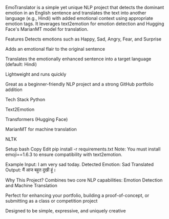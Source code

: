 EmoTranslator is a simple yet unique NLP project that detects the dominant emotion in an English sentence and translates the text into another language (e.g., Hindi) with added emotional context using appropriate emotion tags. It leverages text2emotion for emotion detection and Hugging Face's MarianMT model for translation.

Features
Detects emotions such as Happy, Sad, Angry, Fear, and Surprise

Adds an emotional flair to the original sentence

Translates the emotionally enhanced sentence into a target language (default: Hindi)

Lightweight and runs quickly

Great as a beginner-friendly NLP project and a strong GitHub portfolio addition

Tech Stack
Python

Text2Emotion

Transformers (Hugging Face)

MarianMT for machine translation

NLTK

Setup
bash
Copy
Edit
pip install -r requirements.txt
Note: You must install emoji==1.6.3 to ensure compatibility with text2emotion.

Example
Input:
I am very sad today.
Detected Emotion: Sad
Translated Output: मैं आज बहुत दुखी हूं।

Why This Project?
Combines two core NLP capabilities: Emotion Detection and Machine Translation

Perfect for enhancing your portfolio, building a proof-of-concept, or submitting as a class or competition project

Designed to be simple, expressive, and uniquely creative
